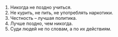 1. Никогда не поздно учиться.
2. Не курить, не пить, не употреблять наркотики.
3. Честность – лучшая политика.
4. Лучше поздно, чем никогда.
5. Суди людей не по словам, а по их действиям.
